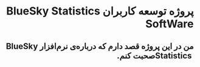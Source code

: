 <div dir = "rtl">
<h1>
پروژه توسعه کاربران <bdi> BlueSky Statistics SoftWare </bdi>
</h1>

<h2>
<p>
من در این پروژه قصد دارم که درباره‌ی نرم‌افزار <bdi> BlueSky Statistics </bdi>
صحبت کنم.

</p>
</h2>

</div>
